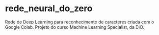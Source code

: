 # rede_neural_do_zero
Rede de Deep Learning para reconhecimento de caracteres criada com o Google Colab. Projeto do curso Machine Learning Specialist, da DIO.

